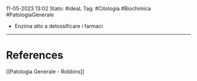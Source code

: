 11-05-2023 13:02
Stato: #ideaL 
Tag:  #Citologia #Biochimica #PatologiaGenerale 

- Enzima atto a detossificare i farmaci


---
# References 

[[Patologia Generale - Robbins]]